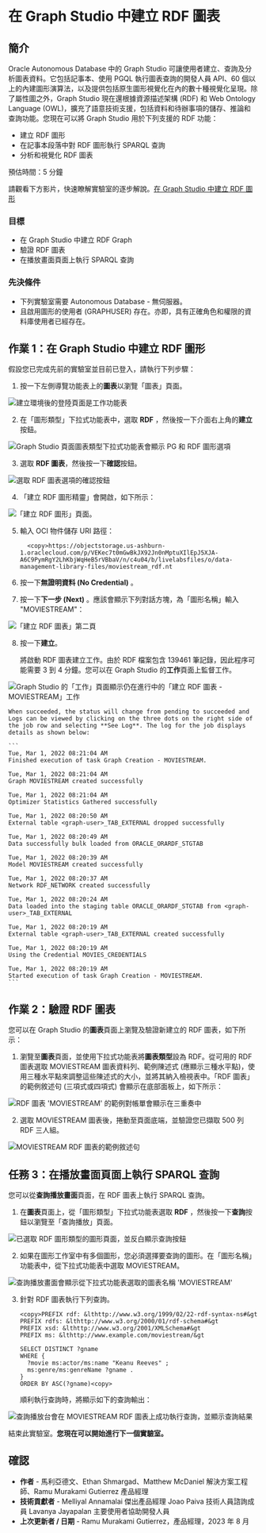 # 在 Graph Studio 中建立 RDF 圖表

## 簡介

Oracle Autonomous Database 中的 Graph Studio 可讓使用者建立、查詢及分析圖表資料。它包括記事本、使用 PGQL 執行圖表查詢的開發人員 API、60 個以上的內建圖形演算法，以及提供包括原生圖形視覺化在內的數十種視覺化呈現。除了屬性圖之外，Graph Studio 現在還根據資源描述架構 (RDF) 和 Web Ontology Language (OWL)，擴充了語意技術支援，包括資料和待辦事項的儲存、推論和查詢功能。您現在可以將 Graph Studio 用於下列支援的 RDF 功能：

*   建立 RDF 圖形
*   在記事本段落中對 RDF 圖形執行 SPARQL 查詢
*   分析和視覺化 RDF 圖表

預估時間：5 分鐘

請觀看下方影片，快速瞭解實驗室的逐步解說。[在 Graph Studio 中建立 RDF 圖形](videohub:1_vvqhh26v)

### 目標

*   在 Graph Studio 中建立 RDF Graph
*   驗證 RDF 圖表
*   在播放畫面頁面上執行 SPARQL 查詢

### 先決條件

*   下列實驗室需要 Autonomous Database - 無伺服器。
*   且啟用圖形的使用者 (GRAPHUSER) 存在。亦即，具有正確角色和權限的資料庫使用者已經存在。

## 作業 1：在 Graph Studio 中建立 RDF 圖形

假設您已完成先前的實驗室並目前已登入，請執行下列步驟：

1.  按一下左側導覽功能表上的**圖表**以瀏覽「圖表」頁面。

![建立環境後的登陸頁面是工作功能表](./images/graph-studio-home.png)

2.  在「圖形類型」下拉式功能表中，選取 **RDF** ，然後按一下介面右上角的**建立**按鈕。

![Graph Studio 頁面圖表類型下拉式功能表會顯示 PG 和 RDF 圖形選項](./images/graph-studio-graphs.png)

3.  選取 **RDF 圖表**，然後按一下**確認**按鈕。

![選取 RDF 圖表選項的確認按鈕](./images/click-confirm-rdf.png)

4.  「建立 RDF 圖形精靈」會開啟，如下所示：

![「建立 RDF 圖形」頁面。](./images/create-rdf-graph.png)

5.  輸入 OCI 物件儲存 URI 路徑：
    
          <copy>https://objectstorage.us-ashburn-1.oraclecloud.com/p/VEKec7t0mGwBkJX92Jn0nMptuXIlEpJ5XJA-A6C9PymRgY2LhKbjWqHeB5rVBbaV/n/c4u04/b/livelabsfiles/o/data-management-library-files/moviestream_rdf.nt
        
6.  按一下**無證明資料 (No Credential)** 。
    
7.  按一下**下一步 (Next)** 。應該會顯示下列對話方塊，為「圖形名稱」輸入 "MOVIESTREAM"：
    

![「建立 RDF 圖表」第二頁](./images/create-rdf-graph-2.png)

8.  按一下**建立**。
    
    將啟動 RDF 圖表建立工作。由於 RDF 檔案包含 139461 筆記錄，因此程序可能需要 3 到 4 分鐘。您可以在 Graph Studio 的**工作**頁面上監督工作。
    

![Graph Studio 的「工作」頁面顯示仍在進行中的「建立 RDF 圖表 - MOVIESTREAM」工作](./images/graph-studio-jobs.png)

    When succeeded, the status will change from pending to succeeded and Logs can be viewed by clicking on the three dots on the right side of the job row and selecting **See Log**. The log for the job displays details as shown below:
    
    ```
    Tue, Mar 1, 2022 08:21:04 AM
    Finished execution of task Graph Creation - MOVIESTREAM.
    
    Tue, Mar 1, 2022 08:21:04 AM
    Graph MOVIESTREAM created successfully
    
    Tue, Mar 1, 2022 08:21:04 AM
    Optimizer Statistics Gathered successfully
    
    Tue, Mar 1, 2022 08:20:50 AM
    External table <graph-user>_TAB_EXTERNAL dropped successfully
    
    Tue, Mar 1, 2022 08:20:49 AM
    Data successfully bulk loaded from ORACLE_ORARDF_STGTAB
    
    Tue, Mar 1, 2022 08:20:39 AM
    Model MOVIESTREAM created successfully
    
    Tue, Mar 1, 2022 08:20:37 AM
    Network RDF_NETWORK created successfully
    
    Tue, Mar 1, 2022 08:20:24 AM
    Data loaded into the staging table ORACLE_ORARDF_STGTAB from <graph-user>_TAB_EXTERNAL
    
    Tue, Mar 1, 2022 08:20:19 AM
    External table <graph-user>_TAB_EXTERNAL created successfully
    
    Tue, Mar 1, 2022 08:20:19 AM
    Using the Credential MOVIES_CREDENTIALS
    
    Tue, Mar 1, 2022 08:20:19 AM
    Started execution of task Graph Creation - MOVIESTREAM.
    ```
    

## 作業 2：驗證 RDF 圖表

您可以在 Graph Studio 的**圖表**頁面上瀏覽及驗證新建立的 RDF 圖表，如下所示：

1.  瀏覽至**圖表**頁面，並使用下拉式功能表將**圖表類型**設為 RDF。從可用的 RDF 圖表選取 MOVIESTREAM 圖表資料列、範例陳述式 (應顯示三種水平點)，使用三種水平點來調整這些陳述式的大小，並將其納入檢視表中。「RDF 圖表」的範例敘述句 (三項式或四項式) 會顯示在底部面板上，如下所示：

![RDF 圖表 'MOVIESTREAM' 的範例對帳單會顯示在三重奏中](./images/graph-sample-statements.png)

2.  選取 MOVIESTREAM 圖表後，捲動至頁面底端，並驗證您已擷取 500 列 RDF 三人組。

![MOVIESTREAM RDF 圖表的範例敘述句](./images/sample-statements.png)

## 任務 3：在播放畫面頁面上執行 SPARQL 查詢

您可以從**查詢播放畫面**頁面，在 RDF 圖表上執行 SPARQL 查詢。

1.  在**圖表**頁面上，從「圖形類型」下拉式功能表選取 **RDF** ，然後按一下**查詢**按鈕以瀏覽至「查詢播放」頁面。

![已選取 RDF 圖形類型的圖形頁面，並反白顯示查詢按鈕](./images/graph-type.png)

2.  如果在圖形工作室中有多個圖形，您必須選擇要查詢的圖形。在「圖形名稱」功能表中，從下拉式功能表中選取 MOVIESTREAM。

![查詢播放畫面會顯示從下拉式功能表選取的圖表名稱 'MOVIESTREAM'](./images/query-playground.png)

3.  針對 RDF 圖表執行下列查詢。
    
        <copy>PREFIX rdf: &lthttp://www.w3.org/1999/02/22-rdf-syntax-ns#&gt
        PREFIX rdfs: &lthttp://www.w3.org/2000/01/rdf-schema#&gt
        PREFIX xsd: &lthttp://www.w3.org/2001/XMLSchema#&gt
        PREFIX ms: &lthttp://www.example.com/moviestream/&gt
        
        SELECT DISTINCT ?gname
        WHERE {
          ?movie ms:actor/ms:name "Keanu Reeves" ;
          ms:genre/ms:genreName ?gname .
        }
        ORDER BY ASC(?gname)<copy>
        
    
    順利執行查詢時，將顯示如下的查詢輸出：
    

![查詢播放台會在 MOVIESTREAM RDF 圖表上成功執行查詢，並顯示查詢結果](./images/query-playground-script.png)

結束此實驗室。**您現在可以開始進行下一個實驗室。**

## 確認

*   **作者** - 馬利亞德文、Ethan Shmargad、Matthew McDaniel 解決方案工程師、Ramu Murakami Gutierrez 產品經理
*   **技術貢獻者** - Melliyal Annamalai 傑出產品經理 Joao Paiva 技術人員諮詢成員 Lavanya Jayapalan 主要使用者協助開發人員
*   **上次更新者 / 日期** - Ramu Murakami Gutierrez，產品經理，2023 年 8 月